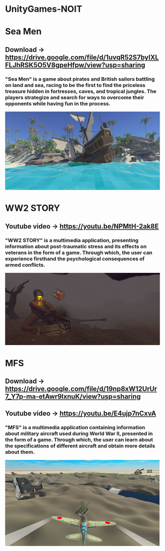 # UnityGames-NOIT

# Sea Men
## Download -> https://drive.google.com/file/d/1uvqR52S7byIXLFLJhRSK5O5V8gpeHfpw/view?usp=sharing

###  "Sea Men" is a game about pirates and British sailors battling on land and sea, racing to be the first to find the priceless treasure hidden in fortresses, caves, and tropical jungles. The players strategize and search for ways to overcome their opponents while having fun in the process.
![My Image](Images/SeaMen.png)

# WW2 STORY
## Youtube video -> https://youtu.be/NPMtH-2ak8E

###  "WW2 STORY" is a multimedia application, presenting information about post-traumatic stress and its effects on veterans in the form of a game. Through which, the user can experience firsthand the psychological consequences of armed conflicts.
![My Image](Images/WW2S.png)

# MFS
## Download -> https://drive.google.com/file/d/19np8xW12UrUr7_Y7p-ma-etAwr9lxnuK/view?usp=sharing
## Youtube video -> https://youtu.be/E4ujp7nCxvA

###  "MFS" is a multimedia application containing information about military aircraft used during World War II, presented in the form of a game. Through which, the user can learn about the specifications of different aircraft and obtain more details about them.
![My Image](Images/MFS.png)
